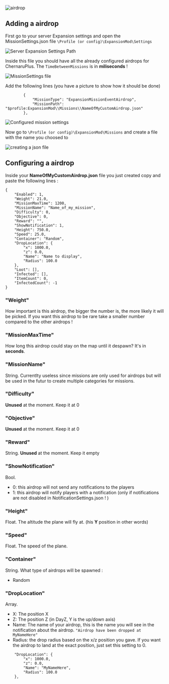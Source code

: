 ![airdrop](https://i.imgur.com/TZpLHYq.png)

## Adding a airdrop

First go to your server Expansion settings and open the MissionSettings.json file `\Profile (or config)\ExpansionMod\Settings`

![Server Expansion Settings Path](https://i.imgur.com/FXjTRN8.png)

Inside this file you should have all the already configured airdrops for ChernaruPlus. The `TimeBetweenMissions` is in **miliseconds** !

![MissionSettings file](https://i.imgur.com/i5Elt1u.png)

Add the following lines (you have a picture to show how it should be done)

```
        {
            "MissionType": "ExpansionMissionEventAirdrop",
            "MissionPath": "$profile:ExpansionMod\\Missions\\NameOfMyCustomAirdrop.json"
        },
```

![Configured mission settings](https://i.imgur.com/svi2PSD.png)

Now go to `\Profile (or config)\ExpansionMod\Missions` and create a file with the name you choosed to

![creating a json file](https://i.imgur.com/xW4mdto.png)

## Configuring a airdrop

Inside your **NameOfMyCustomAirdrop.json** file you just created copy and paste the following lines :

```
{
    "Enabled": 1,
    "Weight": 21.0,
    "MissionMaxTime": 1200,
    "MissionName": "Name_of_my_mission",
    "Difficulty": 0,
    "Objective": 0,
    "Reward": "",
    "ShowNotification": 1,
    "Height": 750.0,
    "Speed": 25.0,
    "Container": "Random",
    "DropLocation": {
        "x": 1000.0,
        "z": 0.0,
        "Name": "Name to display",
        "Radius": 100.0
    },
    "Loot": [],
    "Infected": [],
    "ItemCount": 0,
    "InfectedCount": -1
}
```

### "Weight"
How important is this airdrop, the bigger the number is, the more likely it will be picked. If you want this airdrop to be rare take a smaller number compared to the other airdrops !

### "MissionMaxTime"
How long this airdrop could stay on the map until it despawn? It's in **seconds**.

### "MissionName"
String. Currentlty useless since missions are only used for airdrops but will be used in the futur to create multiple categories for missions.

### "Difficulty"
**Unused** at the moment. Keep it at 0

### "Objective"
**Unused** at the moment. Keep it at 0

### "Reward"
String. **Unused** at the moment. Keep it empty

### "ShowNotification"
Bool.
- 0: this airdrop will not send any notifications to the players
- 1: this airdrop will notify players with a notification (only if notifications are not disabled in NotificationSettings.json ! )

### "Height"
Float. The altitude the plane will fly at. (his **Y** position in other words)

### "Speed"
Float. The speed of the plane.

### "Container"
String. What type of airdrops will be spawned : 
* Random

### "DropLocation"
Array.
- X: The position X
- Z: The position Z (in DayZ, Y is the up/down axis)
- Name: The name of your airdrop, this is the name you will see in the notification about the airdrop. `"Airdrop have been dropped at MyNameHere"`
- Radius: the drop radius based on the x/z position you gave. If you want the airdrop to land at the exact position, just set this setting to 0.

```
    "DropLocation": {
        "x": 1000.0,
        "z": 0.0,
        "Name": "MyNameHere",
        "Radius": 100.0
    },
```
